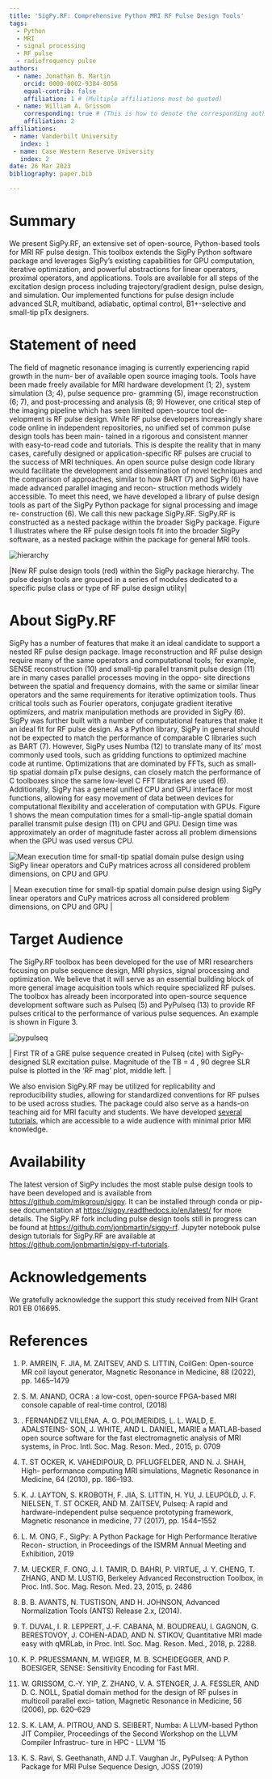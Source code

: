 ```yaml
---
title: 'SigPy.RF: Comprehensive Python MRI RF Pulse Design Tools'
tags:
  - Python
  - MRI
  - signal processing
  - RF pulse
  - radiofrequency pulse
authors:
  - name: Jonathan B. Martin
    orcid: 0000-0002-9384-8056
    equal-contrib: false
    affiliation: 1 # (Multiple affiliations must be quoted)
  - name: William A. Grissom
    corresponding: true # (This is how to denote the corresponding author)
    affiliation: 2
affiliations:
 - name: Vanderbilt University
   index: 1
 - name: Case Western Reserve University
   index: 2
date: 26 Mar 2023
bibliography: paper.bib

---
```


# Summary
We present SigPy.RF, an extensive set of open-source, Python-ba­­sed tools for MRI RF pulse design. This toolbox extends the SigPy Python software package and leverages SigPy’s existing capabilities for GPU computation, iterative optimization, and powerful abstractions for linear operators, proximal operators, and applications. Tools are available for all steps of the excitation design process including trajectory/gradient design, pulse design, and simulation. Our implemented functions for pulse design include advanced SLR, multiband, adiabatic, optimal control, B1+-selective and small-tip pTx designers.

# Statement of need
The field of magnetic resonance imaging is currently experiencing rapid growth in the num-
ber of available open source imaging tools. Tools have been made freely available for MRI hardware development (1; 2), system simulation (3; 4), pulse sequence pro-
gramming (5), image reconstruction (6; 7), and post-processing and analysis (8; 9)
However, one critical step of the imaging pipeline which has seen limited open-source tool de-
velopment is RF pulse design.  While RF pulse developers increasingly share code online
in independent repositories, no unified set of common pulse design tools has been main-
tained in a rigorous and consistent manner with easy-to-read code and tutorials. This is despite the reality that in many cases, carefully designed or application-specific RF pulses are crucial to the success of MRI techniques. An open
source pulse design code library would facilitate the development and dissemination of
novel techniques and the comparison of approaches, similar to how BART (7) and SigPy
(6) have made advanced parallel imaging and recon-
struction methods widely accessible. To meet this need, we have developed a library of
pulse design tools as part of the SigPy Python package for signal processing and image re-
construction (6). We call this new package SigPy.RF. SigPy.RF is constructed as a nested
package within the broader SigPy package. Figure 1 illustrates where the RF pulse design tools fit into the broader SigPy software, as a nested package within the package for general MRI tools.

![hierarchy](https://github.com/jonbmartin/sigpyrf-joss/blob/main/sigpy-hierarch.PNG)

|New RF pulse design tools (red) within the SigPy package hierarchy. The pulse
 design tools are grouped in a series of modules dedicated to a specific pulse class or type
of RF pulse design utility|

# About SigPy.RF
SigPy has a number of features that make it an ideal candidate to support a nested RF
pulse design package. Image reconstruction and RF pulse design require many of the same
operators and computational tools; for example, SENSE reconstruction (10) and small-tip
parallel transmit pulse design (11) are in many cases parallel processes moving in the oppo-
site directions between the spatial and frequency domains, with the same or similar linear
operators and the same requirements for iterative optimization tools. Thus critical tools
such as Fourier operators, conjugate gradient iterative optimizers, and matrix manipulation
methods are provided in SigPy (6).
SigPy was further built with a number of computational features that make it an ideal fit
for RF pulse design. As a Python library, SigPy in general should not be expected to match
the performance of comparable C libraries such as BART (7). However, SigPy uses
Numba (12) to translate many of its’ most commonly used tools, such as gridding functions
to optimized machine code at runtime. Optimizations that are dominated by FFTs, such
as small-tip spatial domain pTx pulse designs, can closely match the performance of C
toolboxes since the same low-level C FFT libraries are used (6). Additionally, SigPy has
a general unified CPU and GPU interface for most functions, allowing for easy movement
of data between devices for computational flexibility and acceleration of computation with
GPUs. Figure 1 shows the mean computation times for a small-tip-angle spatial domain parallel transmit pulse design (11) on CPU and GPU. Design time was approximately an order of magnitude faster across all problem dimensions when the GPU was used versus CPU. 

![Mean execution time for small-tip spatial domain pulse design using SigPy
linear operators and CuPy matrices across all considered problem dimensions, on CPU and
GPU](https://github.com/jonbmartin/sigpyrf-joss/blob/main/execution_time_white.png?raw=true)

| Mean execution time for small-tip spatial domain pulse design using SigPy
linear operators and CuPy matrices across all considered problem dimensions, on CPU and
GPU |

# Target Audience

The SigPy.RF toolbox has been developed for the use of MRI researchers focusing on pulse sequence design, MRI physics, signal processing and optimization. We believe that it will serve as an essential building block of more general image acquisition tools which require specialized RF pulses. The toolbox has already been incorporated into open-source sequence development software such as Pulseq (5) and PyPulseq (13) to provide RF pulses critical to the performance of various pulse sequences. An example is shown in Figure 3. 

![pypulseq](https://github.com/jonbmartin/sigpyrf-joss/blob/main/pulseq-sigpy_cropped.png)

| First TR of a GRE pulse sequence created in Pulseq (cite) with SigPy-designed SLR excitation
pulse. Magnitude of the TB = 4 , 90 degree SLR pulse is plotted in the ‘RF mag’ plot, middle left. |

We also envision SigPy.RF may be utilized for replicability and
reproducibility studies, allowing for standardized conventions for RF pulses to be used across studies. The package could also serve as a hands-on teaching aid for MRI faculty and students. We have developed [several tutorials](https://github.com/jonbmartin/sigpy-rf-tutorials), which are accessible to a wide audience with minimal prior MRI knowledge. 

# Availability

The latest version of SigPy includes the most stable pulse
design tools to have been developed and is available from
https://github.com/mikgroup/sigpy. It can be installed through conda or pip- see documentation at https://sigpy.readthedocs.io/en/latest/ for more details.
The SigPy.RF fork including pulse design tools still in progress can be found
at https://github.com/jonbmartin/sigpy-rf. Jupyter notebook pulse design
tutorials for SigPy.RF are available at https://github.com/jonbmartin/sigpy-rf-tutorials.

# Acknowledgements

We gratefully acknowledge the support this study received from NIH Grant R01 EB 016695.

# References

1) P. AMREIN, F. JIA, M. ZAITSEV, AND S. LITTIN, CoilGen: Open-source MR coil
layout generator, Magnetic Resonance in Medicine, 88 (2022), pp. 1465–1479

2) S. M. ANAND, OCRA : a low-cost, open-source FPGA-based MRI console capable
of real-time control, (2018)

3) . FERNANDEZ VILLENA, A. G. POLIMERIDIS, L. L. WALD, E. ADALSTEINS-
SON, J. WHITE, AND L. DANIEL, MARIE a MATLAB-based open source software
for the fast electromagnetic analysis of MRI systems, in Proc. Intl. Soc. Mag. Reson.
Med., 2015, p. 0709

4) T. ST  ̈OCKER, K. VAHEDIPOUR, D. PFLUGFELDER, AND N. J. SHAH, High-
performance computing MRI simulations, Magnetic Resonance in Medicine, 64
(2010), pp. 186–193.

5) K. J. LAYTON, S. KROBOTH, F. JIA, S. LITTIN, H. YU, J. LEUPOLD,
J. F. NIELSEN, T. ST  ̈OCKER, AND M. ZAITSEV, Pulseq: A rapid and
hardware-independent pulse sequence prototyping framework, Magnetic resonance
in medicine, 77 (2017), pp. 1544–1552

6) L. M. ONG, F., SigPy: A Python Package for High Performance Iterative Recon-
struction, in Proceedings of the ISMRM Annual Meeting and Exhibition, 2019

7) M. UECKER, F. ONG, J. I. TAMIR, D. BAHRI, P. VIRTUE, J. Y. CHENG,
T. ZHANG, AND M. LUSTIG, Berkeley Advanced Reconstruction Toolbox, in Proc.
Intl. Soc. Mag. Reson. Med. 23, 2015, p. 2486

8) B. B. AVANTS, N. TUSTISON, AND H. JOHNSON, Advanced Normalization Tools
(ANTS) Release 2.x, (2014).

9) T. DUVAL, I. R. LEPPERT, J.-F. CABANA, M. BOUDREAU, I. GAGNON,
G. BERESTOVOY, J. COHEN-ADAD, AND N. STIKOV, Quantitative MRI made easy
with qMRLab, in Proc. Intl. Soc. Mag. Reson. Med., 2018, p. 2288.

10) K. P. PRUESSMANN, M. WEIGER, M. B. SCHEIDEGGER, AND P. BOESIGER,
SENSE: Sensitivity Encoding for Fast MRI.

11) W. GRISSOM, C.-Y. YIP, Z. ZHANG, V. A. STENGER, J. A. FESSLER, AND D. C.
NOLL, Spatial domain method for the design of RF pulses in multicoil parallel exci-
tation, Magnetic Resonance in Medicine, 56 (2006), pp. 620–629

12) S. K. LAM, A. PITROU, AND S. SEIBERT, Numba: A LLVM-based Python JIT
Compiler, Proceedings of the Second Workshop on the LLVM Compiler Infrastruc-
ture in HPC - LLVM ’15

13) K. S. Ravi, S. Geethanath, AND J.T. Vaughan Jr., PyPulseq: A Python Package for MRI Pulse Sequence Design, JOSS (2019) 
